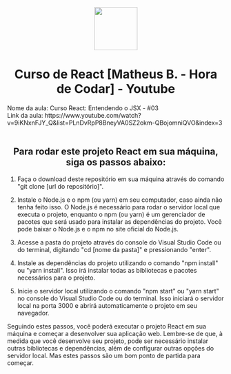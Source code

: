 <div align="center">
  <img width="100px" src="https://logospng.org/download/react/logo-react-512.png" /> 
</div>
<h1 align="center">Curso de React [Matheus B. - Hora de Codar] - Youtube</h1>
Nome da aula: Curso React: Entendendo o JSX - #03 <br/>
Link da aula: https://www.youtube.com/watch?v=9iKNxnFJY_Q&list=PLnDvRpP8BneyVA0SZ2okm-QBojomniQVO&index=3
<br/>
<br/>
<h2 align="center">Para rodar este projeto React em sua máquina, siga os passos abaixo:</h2>

1. Faça o download deste repositório em sua máquina através do comando "git clone [url do repositório]".

2. Instale o Node.js e o npm (ou yarn) em seu computador, caso ainda não tenha feito isso. O Node.js é necessário para rodar o servidor local que executa o projeto, enquanto o npm (ou yarn) é um gerenciador de pacotes que será usado para instalar as dependências do projeto. Você pode baixar o Node.js e o npm no site oficial do Node.js.

3. Acesse a pasta do projeto através do console do Visual Studio Code ou do terminal, digitando "cd [nome da pasta]" e pressionando "enter".

4. Instale as dependências do projeto utilizando o comando "npm install" ou "yarn install". Isso irá instalar todas as bibliotecas e pacotes necessários para o projeto.

5. Inicie o servidor local utilizando o comando "npm start" ou "yarn start" no console do Visual Studio Code ou do terminal. Isso iniciará o servidor local na porta 3000 e abrirá automaticamente o projeto em seu navegador.

Seguindo estes passos, você poderá executar o projeto React em sua máquina e começar a desenvolver sua aplicação web. Lembre-se de que, à medida que você desenvolve seu projeto, pode ser necessário instalar outras bibliotecas e dependências, além de configurar outras opções do servidor local. Mas estes passos são um bom ponto de partida para começar.
